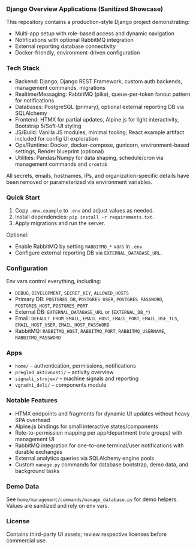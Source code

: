 ### Django Overview Applications (Sanitized Showcase)

This repository contains a production-style Django project demonstrating:
- Multi-app setup with role-based access and dynamic navigation
- Notifications with optional RabbitMQ integration
- External reporting database connectivity
- Docker-friendly, environment-driven configuration

### Tech Stack
- Backend: Django, Django REST Framework, custom auth backends, management commands, migrations
- Realtime/Messaging: RabbitMQ (pika), queue-per-token fanout pattern for notifications
- Databases: PostgreSQL (primary), optional external reporting DB via SQLAlchemy
- Frontend: HTMX for partial updates, Alpine.js for light interactivity, Bootstrap 5/Soft-UI styling
- JS/Build: Vanilla JS modules, minimal tooling; React example artifact included for config UI exploration
- Ops/Runtime: Docker, docker-compose, gunicorn, environment-based settings, Render blueprint (optional)
- Utilities: Pandas/Numpy for data shaping, schedule/cron via management commands and `crontab`

All secrets, emails, hostnames, IPs, and organization-specific details have been removed or parameterized via environment variables.

### Quick Start
1) Copy `.env.example` to `.env` and adjust values as needed.
2) Install dependencies: `pip install -r requirements.txt`.
3) Apply migrations and run the server.

Optional:
- Enable RabbitMQ by setting `RABBITMQ_*` vars in `.env`.
- Configure external reporting DB via `EXTERNAL_DATABASE_URL`.

### Configuration
Env vars control everything, including:
- `DEBUG`, `DEVELOPMENT`, `SECRET_KEY`, `ALLOWED_HOSTS`
- Primary DB: `POSTGRES_DB`, `POSTGRES_USER`, `POSTGRES_PASSWORD`, `POSTGRES_HOST`, `POSTGRES_PORT`
- External DB: `EXTERNAL_DATABASE_URL` or (`EXTERNAL_DB_*`)
- Email: `DEFAULT_FROM_EMAIL`, `EMAIL_HOST`, `EMAIL_PORT`, `EMAIL_USE_TLS`, `EMAIL_HOST_USER`, `EMAIL_HOST_PASSWORD`
- RabbitMQ: `RABBITMQ_HOST`, `RABBITMQ_PORT`, `RABBITMQ_USERNAME`, `RABBITMQ_PASSWORD`

### Apps
- `home/` – authentication, permissions, notifications
- `pregled_aktivnosti/` – activity overview
- `signali_strojev/` – machine signals and reporting
- `vgradni_deli/` – components module

### Notable Features
- HTMX endpoints and fragments for dynamic UI updates without heavy SPA overhead
- Alpine.js bindings for small interactive states/components
- Role-to-permission mapping per app/department (role groups) with management UI
- RabbitMQ integration for one-to-one terminal/user notifications with durable exchanges
- External analytics queries via SQLAlchemy engine pools
- Custom `manage.py` commands for database bootstrap, demo data, and background tasks

### Demo Data
See `home/management/commands/manage_database.py` for demo helpers. Values are sanitized and rely on env vars.

### License
Contains third-party UI assets; review respective licenses before commercial use.
